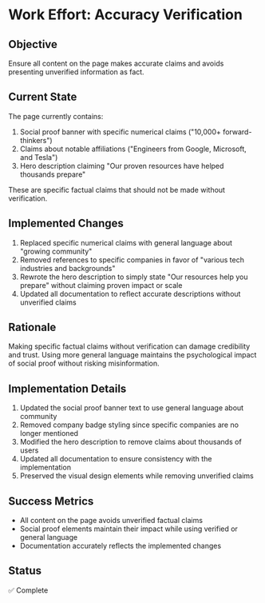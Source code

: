 # Work Effort: Accuracy Verification

## Objective
Ensure all content on the page makes accurate claims and avoids presenting unverified information as fact.

## Current State
The page currently contains:
1. Social proof banner with specific numerical claims ("10,000+ forward-thinkers")
2. Claims about notable affiliations ("Engineers from Google, Microsoft, and Tesla")
3. Hero description claiming "Our proven resources have helped thousands prepare"

These are specific factual claims that should not be made without verification.

## Implemented Changes
1. Replaced specific numerical claims with general language about "growing community"
2. Removed references to specific companies in favor of "various tech industries and backgrounds"
3. Rewrote the hero description to simply state "Our resources help you prepare" without claiming proven impact or scale
4. Updated all documentation to reflect accurate descriptions without unverified claims

## Rationale
Making specific factual claims without verification can damage credibility and trust. Using more general language maintains the psychological impact of social proof without risking misinformation.

## Implementation Details
1. Updated the social proof banner text to use general language about community
2. Removed company badge styling since specific companies are no longer mentioned
3. Modified the hero description to remove claims about thousands of users
4. Updated all documentation to ensure consistency with the implementation
5. Preserved the visual design elements while removing unverified claims

## Success Metrics
- All content on the page avoids unverified factual claims
- Social proof elements maintain their impact while using verified or general language
- Documentation accurately reflects the implemented changes

## Status
✅ Complete